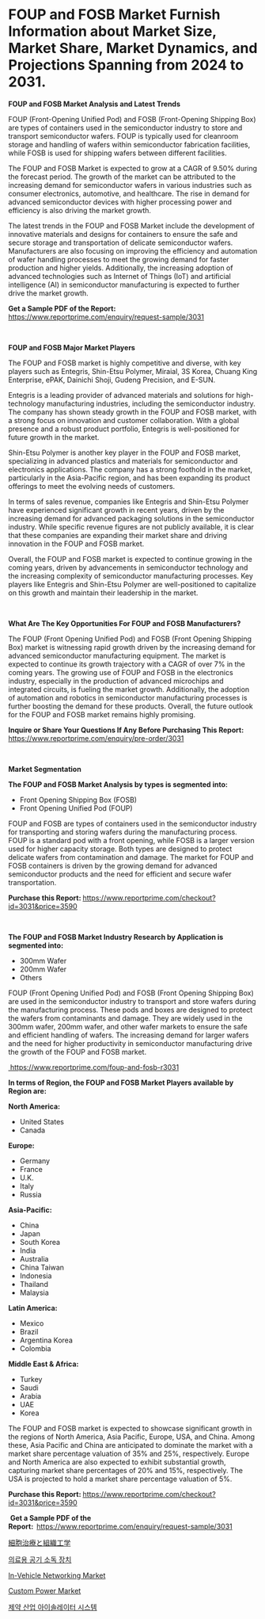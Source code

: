 <p><h1>FOUP and FOSB Market Furnish Information about Market Size, Market Share, Market Dynamics, and Projections Spanning from 2024 to 2031.</h1></p><p><strong>FOUP and FOSB Market Analysis and Latest Trends</strong></p>
<p><p>FOUP (Front-Opening Unified Pod) and FOSB (Front-Opening Shipping Box) are types of containers used in the semiconductor industry to store and transport semiconductor wafers. FOUP is typically used for cleanroom storage and handling of wafers within semiconductor fabrication facilities, while FOSB is used for shipping wafers between different facilities.</p><p>The FOUP and FOSB Market is expected to grow at a CAGR of 9.50% during the forecast period. The growth of the market can be attributed to the increasing demand for semiconductor wafers in various industries such as consumer electronics, automotive, and healthcare. The rise in demand for advanced semiconductor devices with higher processing power and efficiency is also driving the market growth.</p><p>The latest trends in the FOUP and FOSB Market include the development of innovative materials and designs for containers to ensure the safe and secure storage and transportation of delicate semiconductor wafers. Manufacturers are also focusing on improving the efficiency and automation of wafer handling processes to meet the growing demand for faster production and higher yields. Additionally, the increasing adoption of advanced technologies such as Internet of Things (IoT) and artificial intelligence (AI) in semiconductor manufacturing is expected to further drive the market growth.</p></p>
<p><strong>Get a Sample PDF of the Report:&nbsp;</strong> <a href="https://www.reportprime.com/enquiry/request-sample/3031">https://www.reportprime.com/enquiry/request-sample/3031</a></p>
<p>&nbsp;</p>
<p><strong>FOUP and FOSB Major Market Players</strong></p>
<p><p>The FOUP and FOSB market is highly competitive and diverse, with key players such as Entegris, Shin-Etsu Polymer, Miraial, 3S Korea, Chuang King Enterprise, ePAK, Dainichi Shoji, Gudeng Precision, and E-SUN. </p><p>Entegris is a leading provider of advanced materials and solutions for high-technology manufacturing industries, including the semiconductor industry. The company has shown steady growth in the FOUP and FOSB market, with a strong focus on innovation and customer collaboration. With a global presence and a robust product portfolio, Entegris is well-positioned for future growth in the market.</p><p>Shin-Etsu Polymer is another key player in the FOUP and FOSB market, specializing in advanced plastics and materials for semiconductor and electronics applications. The company has a strong foothold in the market, particularly in the Asia-Pacific region, and has been expanding its product offerings to meet the evolving needs of customers.</p><p>In terms of sales revenue, companies like Entegris and Shin-Etsu Polymer have experienced significant growth in recent years, driven by the increasing demand for advanced packaging solutions in the semiconductor industry. While specific revenue figures are not publicly available, it is clear that these companies are expanding their market share and driving innovation in the FOUP and FOSB market.</p><p>Overall, the FOUP and FOSB market is expected to continue growing in the coming years, driven by advancements in semiconductor technology and the increasing complexity of semiconductor manufacturing processes. Key players like Entegris and Shin-Etsu Polymer are well-positioned to capitalize on this growth and maintain their leadership in the market.</p></p>
<p>&nbsp;</p>
<p><strong>What Are The Key Opportunities For FOUP and FOSB Manufacturers?</strong></p>
<p><p>The FOUP (Front Opening Unified Pod) and FOSB (Front Opening Shipping Box) market is witnessing rapid growth driven by the increasing demand for advanced semiconductor manufacturing equipment. The market is expected to continue its growth trajectory with a CAGR of over 7% in the coming years. The growing use of FOUP and FOSB in the electronics industry, especially in the production of advanced microchips and integrated circuits, is fueling the market growth. Additionally, the adoption of automation and robotics in semiconductor manufacturing processes is further boosting the demand for these products. Overall, the future outlook for the FOUP and FOSB market remains highly promising.</p></p>
<p><strong>Inquire or Share Your Questions If Any Before Purchasing This Report:</strong> <a href="https://www.reportprime.com/enquiry/pre-order/3031">https://www.reportprime.com/enquiry/pre-order/3031</a></p>
<p>&nbsp;</p>
<p><strong>Market Segmentation</strong></p>
<p><strong>The FOUP and FOSB Market Analysis by types is segmented into:</strong></p>
<p><ul><li>Front Opening Shipping Box (FOSB)</li><li>Front Opening Unified Pod (FOUP)</li></ul></p>
<p><p>FOUP and FOSB are types of containers used in the semiconductor industry for transporting and storing wafers during the manufacturing process. FOUP is a standard pod with a front opening, while FOSB is a larger version used for higher capacity storage. Both types are designed to protect delicate wafers from contamination and damage. The market for FOUP and FOSB containers is driven by the growing demand for advanced semiconductor products and the need for efficient and secure wafer transportation.</p></p>
<p><strong>Purchase this Report:&nbsp;</strong><a href="https://www.reportprime.com/checkout?id=3031&price=3590">https://www.reportprime.com/checkout?id=3031&price=3590</a></p>
<p>&nbsp;</p>
<p><strong>The FOUP and FOSB Market Industry Research by Application is segmented into:</strong></p>
<p><ul><li>300mm Wafer</li><li>200mm Wafer</li><li>Others</li></ul></p>
<p><p>FOUP (Front Opening Unified Pod) and FOSB (Front Opening Shipping Box) are used in the semiconductor industry to transport and store wafers during the manufacturing process. These pods and boxes are designed to protect the wafers from contaminants and damage. They are widely used in the 300mm wafer, 200mm wafer, and other wafer markets to ensure the safe and efficient handling of wafers. The increasing demand for larger wafers and the need for higher productivity in semiconductor manufacturing drive the growth of the FOUP and FOSB market.</p></p>
<p><a href="https://www.reportprime.com/foup-and-fosb-r3031">&nbsp;https://www.reportprime.com/foup-and-fosb-r3031</a></p>
<p><strong>In terms of Region, the FOUP and FOSB Market Players available by Region are:</strong></p>
<p>
    <p> <strong> North America: </strong>
        <ul>
            <li>United States</li>
            <li>Canada</li>
        </ul>
        </p> 
    <p> <strong> Europe: </strong>
        <ul>
            <li>Germany</li>
            <li>France</li>
            <li>U.K.</li>
            <li>Italy</li>
            <li>Russia</li>
        </ul>
        </p> 
    <p> <strong> Asia-Pacific: </strong>
        <ul>
            <li>China</li>
            <li>Japan</li>
            <li>South Korea</li>
            <li>India</li>
            <li>Australia</li>
            <li>China Taiwan</li>
            <li>Indonesia</li>
            <li>Thailand</li>
            <li>Malaysia</li>
        </ul>
        </p> 
    <p> <strong> Latin America: </strong>
        <ul>
            <li>Mexico</li>
            <li>Brazil</li>
            <li>Argentina Korea</li>
            <li>Colombia</li>
        </ul>
        </p> 
    <p> <strong> Middle East & Africa: </strong>
        <ul>
            <li>Turkey</li>
            <li>Saudi</li>
            <li>Arabia</li>
            <li>UAE</li>
            <li>Korea</li>
        </ul>
    </p>
    </p>
<p><p>The FOUP and FOSB market is expected to showcase significant growth in the regions of North America, Asia Pacific, Europe, USA, and China. Among these, Asia Pacific and China are anticipated to dominate the market with a market share percentage valuation of 35% and 25%, respectively. Europe and North America are also expected to exhibit substantial growth, capturing market share percentages of 20% and 15%, respectively. The USA is projected to hold a market share percentage valuation of 5%.</p></p>
<p><strong>Purchase this Report: </strong><a href="https://www.reportprime.com/checkout?id=3031&price=3590">https://www.reportprime.com/checkout?id=3031&price=3590</a></p>
<p>&nbsp;<strong>Get a Sample PDF of the Report:&nbsp;&nbsp;</strong><a href="https://www.reportprime.com/enquiry/request-sample/3031">https://www.reportprime.com/enquiry/request-sample/3031</a></p>
<p><strong></strong></p>
<p><p><a href="https://github.com/reliezer65/Market-Research-Report-List-3/blob/main/370468583147.md">細胞治療と組織工学</a></p><p><a href="https://github.com/kimvicki3212024/Market-Research-Report-List-2/blob/main/4180089103242.md">의료용 공기 소독 장치</a></p><p><a href="https://issuu.com/reportprime-2/docs/in-vehicle-networking-market-size-2_f66643ae724f03">In-Vehicle Networking Market</a></p><p><a href="https://github.com/Angelnienowdseej3e45z3p8c/Market-Research-Report-List-3/blob/main/custom-power-market.md">Custom Power Market</a></p><p><a href="https://github.com/khairinauzunul/Market-Research-Report-List-2/blob/main/9331533103241.md">제약 산업 아이솔레이터 시스템</a></p></p>